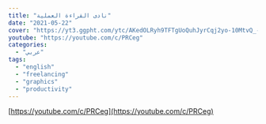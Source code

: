 ```yaml
---
title: "نادى القراءة العملية"
date: "2021-05-22"
cover: "https://yt3.ggpht.com/ytc/AKedOLRyh9TFTgUoQuhJyrCqj2yo-10MtvQ_-9b0qHfDew=s88-c-k-c0x00ffffff-no-rj"
youtube: "https://youtube.com/c/PRCeg"
categories:
  - "عربي"
tags:
  - "english"
  - "freelancing"
  - "graphics"
  - "productivity"
---
```


[https://youtube.com/c/PRCeg](https://youtube.com/c/PRCeg)

